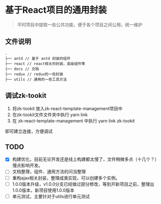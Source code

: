 # 基于React项目的通用封装
> 平时项目中提取一些公共功能，便于各个项目之间公用，统一维护

## 文件说明
```
.
├── antd // 基于 antd 封装的组件
├── react // react相关的封装，高级组件等
├── docs // 文档
├── redux // redux的一些封装
├── utils // 通用的一些工具方法

```

## 调试zk-tookit

1. 将zk-tookit 放入zk-react-template-management项目中
1. 在zk-tookit文件文件夹中执行 yarn link
1. 在 zk-react-template-management 中执行 yarn link zk-tookit

即可建立连接，方便调试

## TODO
- [x] 构建优化，目前无论开发还是线上构建都太慢了，文件稍微多点（十几个？）慢点影响开发。
- [ ] 文档整理，组件、通用方法的问当整理
- [ ] 重构ajax相关封装，整理成类实现，可以创建多个实例。
- [ ] 1.0.0版本升级，v1.0.0分支已经做过部分修改，等到开新项目之前，整理出1.0.0版本，新项目使用1.0.0版本
- [ ] 单元测试，主要针对于utils进行单元测试